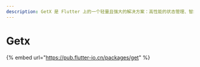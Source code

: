 ```yaml
---
description: GetX 是 Flutter 上的一个轻量且强大的解决方案：高性能的状态管理、智能的依赖注入和便捷的路由管理。
---
```


# Getx

{% embed url="https://pub.flutter-io.cn/packages/get" %}





